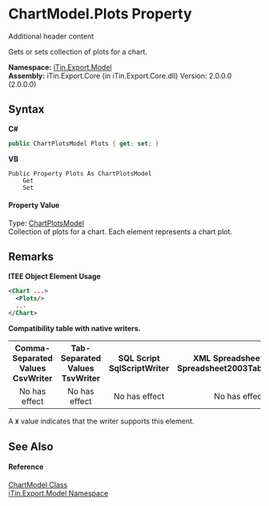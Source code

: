 # ChartModel.Plots Property 
Additional header content 

Gets or sets collection of plots for a chart.

**Namespace:**&nbsp;<a href="N_iTin_Export_Model">iTin.Export.Model</a><br />**Assembly:**&nbsp;iTin.Export.Core (in iTin.Export.Core.dll) Version: 2.0.0.0 (2.0.0.0)

## Syntax

**C#**<br />
``` C#
public ChartPlotsModel Plots { get; set; }
```

**VB**<br />
``` VB
Public Property Plots As ChartPlotsModel
	Get
	Set
```


#### Property Value
Type: <a href="T_iTin_Export_Model_ChartPlotsModel">ChartPlotsModel</a><br />Collection of plots for a chart. Each element represents a chart plot.

## Remarks

**ITEE Object Element Usage**<br />
``` XML
<Chart ...>
  <Plots/>
  ...
</Chart>
```


<strong>Compatibility table with native writers.</strong><table><tr><th>Comma-Separated Values<br />CsvWriter</th><th>Tab-Separated Values<br />TsvWriter</th><th>SQL Script<br />SqlScriptWriter</th><th>XML Spreadsheet 2003<br />Spreadsheet2003TabularWriter</th></tr><tr><td align="center">No has effect</td><td align="center">No has effect</td><td align="center">No has effect</td><td align="center">No has effect</td></tr></table> A <strong>`X`</strong> value indicates that the writer supports this element.


## See Also


#### Reference
<a href="T_iTin_Export_Model_ChartModel">ChartModel Class</a><br /><a href="N_iTin_Export_Model">iTin.Export.Model Namespace</a><br />